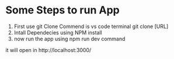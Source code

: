 # Some Steps to run App
1) First use git Clone Commend is vs code terminal git clone [URL]
2) Intall Dependecies using NPM install
3) now run the app using npm run dev command

it will open in http://localhost:3000/
